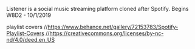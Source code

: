 Listener is a social music streaming platform cloned after Spotify. Begins W8D2 - 10/1/2019







playlist covers
//https://www.behance.net/gallery/72153783/Spotify-Playlist-Covers
//https://creativecommons.org/licenses/by-nc-nd/4.0/deed.en_US